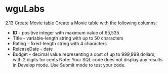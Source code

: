 # wguLabs
2.13 Create Movie table
Create a Movie table with the following columns:

- **ID** - positive integer with maximum value of 65,535
- Title - variable-length string with up to 50 characters
- Rating - fixed-length string with 4 characters
- ReleaseDate - date
- Budget - decimal value representing a cost of up to 999,999 dollars, with 2 digits for cents
Note: Your SQL code does not display any results in Develop mode. Use Submit mode to test your code.
